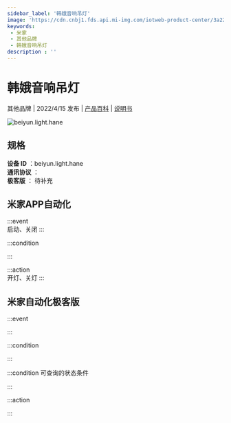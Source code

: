 ```yaml
---
sidebar_label: '韩娥音响吊灯'
image: 'https://cdn.cnbj1.fds.api.mi-img.com/iotweb-product-center/3a22780b35c5416cfbedb43980deb9e0_1639709012138.png?GalaxyAccessKeyId=AKVGLQWBOVIRQ3XLEW&Expires=9223372036854775807&Signature=6uyzxQ2VCLRtYQlJ/eD88Esb5ak='
keywords: 
 - 米家
 - 其他品牌
 - 韩娥音响吊灯
description : ''
---
```

# 韩娥音响吊灯

其他品牌 | 2022/4/15 发布 | [产品百科](https://home.mi.com/webapp/content/baike/product/index.html?model=beiyun.light.hane/) | [说明书](https://home.mi.com/views/introduction.html?model=beiyun.light.hane&region=cn)

![beiyun.light.hane](https://cdn.cnbj1.fds.api.mi-img.com/iotweb-product-center/3a22780b35c5416cfbedb43980deb9e0_1639709012138.png?GalaxyAccessKeyId=AKVGLQWBOVIRQ3XLEW&Expires=9223372036854775807&Signature=6uyzxQ2VCLRtYQlJ/eD88Esb5ak=)

## 规格  
> 
**设备 ID** ：beiyun.light.hane  
**通讯协议** ：  
**极客版**  ： 待补充 


## 米家APP自动化  

:::event  
启动、关闭
:::

:::condition  

:::

:::action   
开灯、关灯
:::

## 米家自动化极客版  

:::event  

:::

:::condition  

:::

:::condition 可查询的状态条件  

:::

:::action  

:::

        
